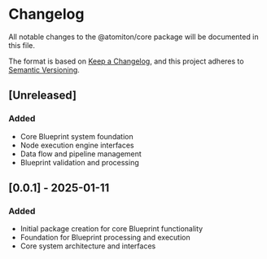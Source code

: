 # Changelog

All notable changes to the @atomiton/core package will be documented in this file.

The format is based on [Keep a Changelog](https://keepachangelog.com/en/1.0.0/),
and this project adheres to [Semantic Versioning](https://semver.org/spec/v2.0.0.html).

## [Unreleased]

### Added

- Core Blueprint system foundation
- Node execution engine interfaces
- Data flow and pipeline management
- Blueprint validation and processing

## [0.0.1] - 2025-01-11

### Added

- Initial package creation for core Blueprint functionality
- Foundation for Blueprint processing and execution
- Core system architecture and interfaces
